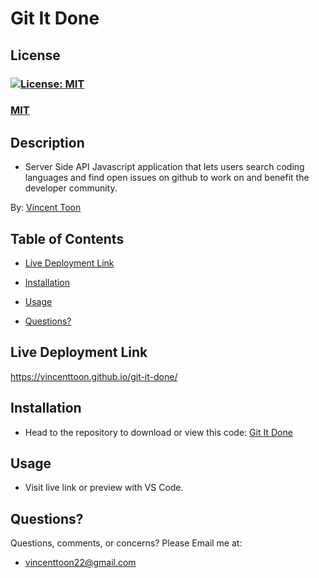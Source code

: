# Git It Done

## License
### [![License: MIT](https://img.shields.io/badge/License-MIT-yellow.svg)](https://opensource.org/licenses/MIT)
### [MIT](https://opensource.org/licenses/MIT)

## Description

* Server Side API Javascript application that lets users search coding languages and find open issues on github to work on and benefit the developer community.

By: [Vincent Toon](https://github.com/Vincenttoon)

## Table of Contents

* [Live Deployment Link](#live-deployment-link)

* [Installation](#installation)

* [Usage](#usage)

* [Questions?](#questions)

## Live Deployment Link

https://vincenttoon.github.io/git-it-done/

## Installation

* Head to the repository to download or view this code: [Git It Done](https://github.com/Vincenttoon/git-it-done)

## Usage

* Visit live link or preview with VS Code.

## Questions?

Questions, comments, or concerns? Please Email me at:
* vincenttoon22@gmail.com
